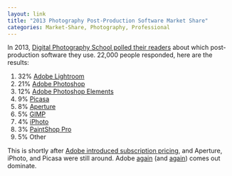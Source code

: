 ```yaml
---
layout: link
title: "2013 Photography Post-Production Software Market Share"
categories: Market-Share, Photography, Professional
---
```


In 2013, [Digital Photography School polled their readers](https://digital-photography-school.com/post-processing-poll-results/) about which post-production software they use. 22,000 people responded, here are the results:

1. 32% [Adobe Lightroom](https://www.adobe.com/products/photoshop-lightroom-classic.html)
2. 21% [Adobe Photoshop](https://www.adobe.com/products/photoshop.html)
3. 12% [Adobe Photoshop Elements](https://www.adobe.com/products/photoshop-elements.html)
4. 9% [Picasa](https://en.wikipedia.org/wiki/Picasa)
5. 8% [Aperture](https://en.wikipedia.org/wiki/Aperture_(software))
6. 5% [GIMP](https://en.wikipedia.org/wiki/GIMP)
7. 4% [iPhoto](https://en.wikipedia.org/wiki/IPhoto)
8. 3% [PaintShop Pro](https://en.wikipedia.org/wiki/PaintShop_Pro)
9. 5% Other


This is shortly after [Adobe introduced subscription pricing](https://www.theverge.com/apps/2011/10/3/2466937/adobe-creative-cloud-photoshop-touch-subscription-service), and Aperture, iPhoto, and Picasa were still around. Adobe [again](/2019/05/30/2015-motion-graphics-software-market-share/) (and [again](/2019/04/05/video-editor-market-share-numbers-from-2014/)) comes out dominate.
